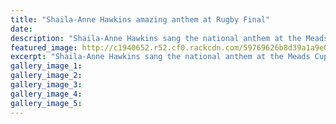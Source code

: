 ```yaml
---
title: "Shaila-Anne Hawkins amazing anthem at Rugby Final"
date: 
description: "Shaila-Anne Hawkins sang the national anthem at the Meads Cup Rugby Final, Steelformers Wanganui vs Buller on 29 October 2016."
featured_image: http://c1940652.r52.cf0.rackcdn.com/59769626b8d39a1a9e000af9/Shaila-Ann-Hawkins-singing-anthem-at-WU-rugby-final-29-Oct-2016.jpg
excerpt: "Shaila-Anne Hawkins sang the national anthem at the Meads Cup Rugby Final, Steelformers Wanganui vs Buller on Saturday 29 October 2016"
gallery_image_1: 
gallery_image_2: 
gallery_image_3: 
gallery_image_4: 
gallery_image_5: 
---
```


